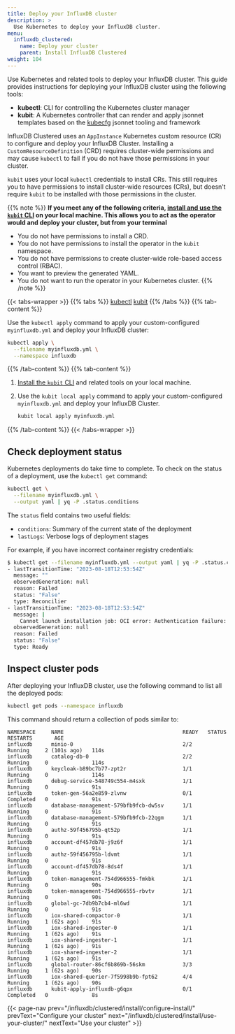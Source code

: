 ```yaml
---
title: Deploy your InfluxDB cluster
description: >
  Use Kubernetes to deploy your InfluxDB cluster.
menu:
  influxdb_clustered:
    name: Deploy your cluster
    parent: Install InfluxDB Clustered
weight: 104
---
```


Use Kubernetes and related tools to deploy your InfluxDB cluster.
This guide provides instructions for deploying your InfluxDB cluster using the
following tools:

- **kubectl**: CLI for controlling the Kubernetes cluster manager
- **kubit**: A Kubernetes controller that can render and apply jsonnet
  templates based on the [kubecfg](https://github.com/kubecfg/kubecfg) jsonnet
  tooling and framework

InfluxDB Clustered uses an `AppInstance` Kubernetes custom resource (CR) to
configure and deploy your InfluxDB Cluster.
Installing a `CustomResourceDefinition` (CRD) requires cluster-wide permissions and may cause `kubectl` to
fail if you do not have those permissions in your cluster.

`kubit` uses your local `kubectl` credentials to install CRs.
This still requires you to have permissions to install cluster-wide resources
(CRs), but doesn’t require `kubit` to be installed with those permissions
in the cluster. 

{{% note %}}
**If you meet any of the following criteria, [install and use the `kubit` CLI](https://github.com/kubecfg/kubit#cli-tool)
on your local machine. This allows you to act as the operator would and deploy your cluster, but from your terminal**

- You do not have permissions to install a CRD.
- You do not have permissions to install the operator in the `kubit` namespace.
- You do not have permissions to create cluster-wide role-based access
  control (RBAC).
- You want to preview the generated YAML.
- You do not want to run the operator in your Kubernetes cluster.
{{% /note %}}

{{< tabs-wrapper >}}
{{% tabs %}}
[kubectl](#)
[kubit](#)
{{% /tabs %}}
{{% tab-content %}}
<!------------------------------- BEGIN kubectl ------------------------------->

Use the `kubectl apply` command to apply your custom-configured `myinfluxdb.yml`
and deploy your InfluxDB cluster:

```sh
kubectl apply \
  --filename myinfluxdb.yml \
  --namespace influxdb
```

<!-------------------------------- END kubectl -------------------------------->
{{% /tab-content %}}
{{% tab-content %}}
<!-------------------------------- BEGIN kubit -------------------------------->

1.  [Install the `kubit` CLI](https://github.com/kubecfg/kubit#cli-tool)
    and related tools on your local machine.

2.  Use the `kubit local apply` command to apply your custom-configured
    `myinfluxdb.yml` and deploy your InfluxDB Cluster.

    ```sh
    kubit local apply myinfuxdb.yml
    ```

<!--------------------------------- END kubit --------------------------------->
{{% /tab-content %}}
{{< /tabs-wrapper >}}

## Check deployment status

Kubernetes deployments do take time to complete. To check on the status of a
deployment, use the `kubectl get` command:

```sh
kubectl get \
  --filename myinfluxdb.yml \
  --output yaml | yq -P .status.conditions
```

The `status` field contains two useful fields:

- `conditions`: Summary of the current state of the deployment
- `lastLogs`: Verbose logs of deployment stages

For example, if you have incorrect container registry credentials:

```sh
$ kubectl get --filename myinfluxdb.yml --output yaml | yq -P .status.conditions
- lastTransitionTime: "2023-08-18T12:53:54Z"
  message: ""
  observedGeneration: null
  reason: Failed
  status: "False"
  type: Reconcilier
- lastTransitionTime: "2023-08-18T12:53:54Z"
  message: |
    Cannot launch installation job: OCI error: Authentication failure: {"errors":[{"code":"UNAUTHORIZED","message":"authentication failed"}]}
  observedGeneration: null
  reason: Failed
  status: "False"
  type: Ready
```

## Inspect cluster pods

After deploying your InfluxDB cluster, use the following command to list all
the deployed pods:

```sh
kubectl get pods --namespace influxdb
```

This command should return a collection of pods similar to:

```
NAMESPACE     NAME                                      READY   STATUS      RESTARTS       AGE
influxdb      minio-0                                   2/2     Running     2 (101s ago)   114s
influxdb      catalog-db-0                              2/2     Running     0              114s
influxdb      keycloak-b89bc7b77-zpt2r                  1/1     Running     0              114s
influxdb      debug-service-548749c554-m4sxk            1/1     Running     0              91s
influxdb      token-gen-56a2e859-zlvnw                  0/1     Completed   0              91s
influxdb      database-management-579bfb9fcb-dw5sv      1/1     Running     0              91s
influxdb      database-management-579bfb9fcb-22qgm      1/1     Running     0              91s
influxdb      authz-59f456795b-qt52p                    1/1     Running     0              91s
influxdb      account-df457db78-j9z6f                   1/1     Running     0              91s
influxdb      authz-59f456795b-ldvmt                    1/1     Running     0              91s
influxdb      account-df457db78-8ds4f                   1/1     Running     0              91s
influxdb      token-management-754d966555-fmkbk         1/1     Running     0              90s
influxdb      token-management-754d966555-rbvtv         1/1     Running     0              90s
influxdb      global-gc-7db9b7cb4-ml6wd                 1/1     Running     0              91s
influxdb      iox-shared-compactor-0                    1/1     Running     1 (62s ago)    91s
influxdb      iox-shared-ingester-0                     1/1     Running     1 (62s ago)    91s
influxdb      iox-shared-ingester-1                     1/1     Running     1 (62s ago)    91s
influxdb      iox-shared-ingester-2                     1/1     Running     1 (62s ago)    91s
influxdb      global-router-86cf6b869b-56skm            3/3     Running     1 (62s ago)    90s
influxdb      iox-shared-querier-7f5998b9b-fpt62        4/4     Running     1 (62s ago)    90s
influxdb      kubit-apply-influxdb-g6qpx                0/1     Completed   0              8s
```

{{< page-nav prev="/influxdb/clustered/install/configure-install/" prevText="Configure your cluster" next="/influxdb/clustered/install/use-your-cluster/" nextText="Use your cluster" >}}
